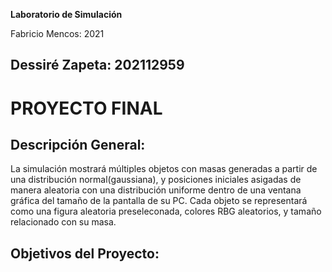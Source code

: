 **Laboratorio de Simulación**

Fabricio Mencos: 2021

Dessiré Zapeta: 202112959
 ------
# **PROYECTO FINAL**


## **Descripción General:**
La simulación mostrará múltiples objetos con masas generadas a partir de una distribución normal(gaussiana), y posiciones iniciales asigadas de manera aleatoria con una distribución uniforme dentro de una ventana gráfica del tamaño de la pantalla de su PC. Cada objeto se representará como una figura aleatoria preseleconada, colores RBG aleatorios, y tamaño relacionado con su masa.

## **Objetivos del Proyecto:**
